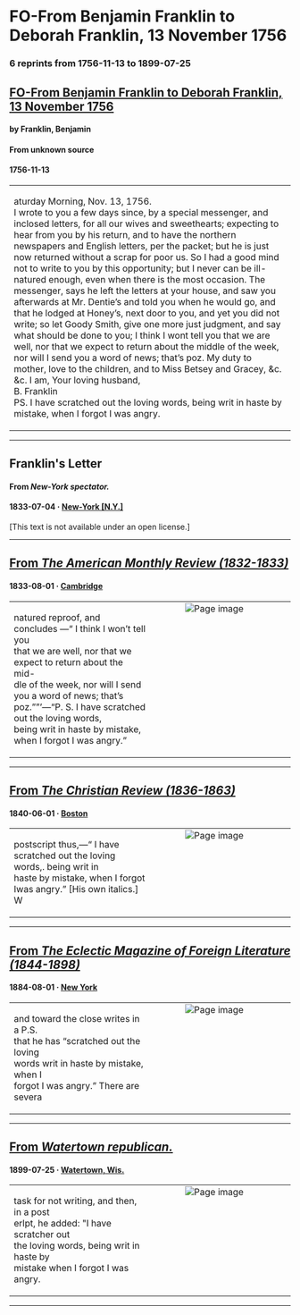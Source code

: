 
# FO-From Benjamin Franklin to Deborah Franklin, 13 November 1756

### 6 reprints from 1756-11-13 to 1899-07-25

## [FO-From Benjamin Franklin to Deborah Franklin, 13 November 1756](https://founders.archives.gov/documents/Franklin/01-07-02-0006)

#### by Franklin, Benjamin

#### From unknown source

#### 1756-11-13

<table style="width: 100%;"><tr><td style="width: 50%">

aturday Morning, Nov. 13, 1756.  
I wrote to you a few days since, by a special messenger, and inclosed letters, for all our wives and sweethearts; expecting to hear from you by his return, and to have the northern newspapers and English letters, per the packet; but he is just now returned without a scrap for poor us. So I had a good mind not to write to you by this opportunity; but I never can be ill-natured enough, even when there is the most occasion. The messenger, says he left the letters at your house, and saw you afterwards at Mr. Dentie’s and told you when he would go, and that he lodged at Honey’s, next door to you, and yet you did not write; so let Goody Smith, give one more just judgment, and say what should be done to you; I think I wont tell you that we are well, nor that we expect to return about the middle of the week, nor will I send you a word of news; that’s poz. My duty to mother, love to the children, and to Miss Betsey and Gracey, &amp;c. &amp;c. I am, Your loving husband,  
B. Franklin  
PS. I have scratched out the loving words, being writ in haste by mistake, when I forgot I was angry.
</td></tr></table>

---

## Franklin's Letter

#### From _New-York spectator._

#### 1833-07-04 &middot; [New-York [N.Y.]](http://dbpedia.org/resource/New_York_City)

[This text is not available under an open license.]

---

## [From _The American Monthly Review (1832-1833)_](https://archive.org/details/sim_american-monthly-review_1833-08_4_2/page/n32/mode/1up?view=theater)

#### 1833-08-01 &middot; [Cambridge](http://dbpedia.org/resource/Cambridge%2C_Massachusetts)

<table style="width: 100%;"><tr><td style="width: 50%">

  
natured reproof, and concludes —“ I think I won’t tell you  
that we are well, nor that we expect to return about the mid-  
dle of the week, nor will I send you a word of news; that’s  
poz.””’—“P. S. I have scratched out the loving words,  
being writ in haste by mistake, when I forgot I was angry.”
</td><td style="width: 50%; max-height: 75%; margin: auto; display: block;">
<img alt="Page image" src="https://iiif.archive.org/iiif/sim_american-monthly-review_1833-08_4_2&#0036;32/pct:16.095890,23.884977,64.970646,7.951878/600,/0/default.jpg"/>
</td>
</tr></table>

---

## [From _The Christian Review (1836-1863)_](https://archive.org/details/sim_christian-review_1840-06_5_18/page/n156/mode/1up?view=theater)

#### 1840-06-01 &middot; [Boston](http://dbpedia.org/resource/Boston)

<table style="width: 100%;"><tr><td style="width: 50%">

  
postscript thus,—“ I have scratched out the loving words,. being writ in  
haste by mistake, when I forgot Iwas angry.” [His own italics.] W
</td><td style="width: 50%; max-height: 75%; margin: auto; display: block;">
<img alt="Page image" src="https://iiif.archive.org/iiif/sim_christian-review_1840-06_5_18&#0036;156/pct:18.362989,56.076233,60.960854,2.690583/600,/0/default.jpg"/>
</td>
</tr></table>

---

## [From _The Eclectic Magazine of Foreign Literature (1844-1898)_](https://archive.org/details/sim_eclectic-magazine-of-foreign-literature_1884-08_40_2/page/n31/mode/1up?view=theater)

#### 1884-08-01 &middot; [New York](http://dbpedia.org/resource/New_York_City)

<table style="width: 100%;"><tr><td style="width: 50%">

  
and toward the close writes in a P.S.  
that he has “scratched out the loving  
words writ in haste by mistake, when I  
forgot I was angry.” There are severa
</td><td style="width: 50%; max-height: 75%; margin: auto; display: block;">
<img alt="Page image" src="https://iiif.archive.org/iiif/sim_eclectic-magazine-of-foreign-literature_1884-08_40_2&#0036;31/pct:18.416801,76.929093,34.248788,5.083420/600,/0/default.jpg"/>
</td>
</tr></table>

---

## [From _Watertown republican._](https://chroniclingamerica.loc.gov/lccn/sn85033295/1899-07-25/ed-1/seq-3)

#### 1899-07-25 &middot; [Watertown, Wis.](http://dbpedia.org/resource/Watertown%2C_Wisconsin)

<table style="width: 100%;"><tr><td style="width: 50%">

  
task for not writing, and then, in a post­  
erlpt, he added: &quot;I have scratcher out  
the loving words, being writ in haste by  
mistake when I forgot I was angry.
</td><td style="width: 50%; max-height: 75%; margin: auto; display: block;">
<img alt="Page image" src="https://chroniclingamerica.loc.gov/iiif/2/whi_dorothy_ver01%2Fdata%2Fsn85033295%2F00271769854%2F1899072501%2F0139.jp2/pct:50.278106,47.963409,13.988525,1.736819/!600,600/0/default.jpg"/>
</td>
</tr></table>

---

